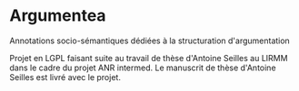 Argumentea
==========

Annotations socio-sémantiques dédiées à la structuration d'argumentation

Projet en LGPL faisant suite au travail de thèse d'Antoine Seilles au LIRMM dans le cadre du projet ANR intermed.
Le manuscrit de thèse d'Antoine Seilles est livré avec le projet.